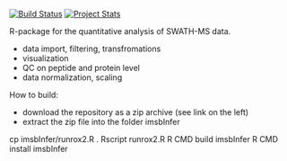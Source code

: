 [![Build Status](https://travis-ci.org/wolski/imsbInfer.svg?branch=master)](https://travis-ci.org/wolski/imsbInfer)
[![Project Stats](https://www.ohloh.net/p/imsbInfer/widgets/project_thin_badge.gif)](https://www.ohloh.net/p/imsbInfer)

R-package for the quantitative analysis of SWATH-MS data.

- data import, filtering, transfromations
- visualization
- QC on peptide and protein level
- data normalization,  scaling

How to build:

- download the repository as a zip archive (see link on the left)
- extract the zip file into the folder imsbInfer


cp imsbInfer/runrox2.R .
Rscript runrox2.R
R CMD build imsbInfer
R CMD install imsbInfer